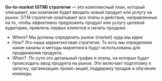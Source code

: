 **Go-to-market (GTM) стратегия** — это комплексный план, который описывает, как компания будет вводить новый продукт или услугу на рынок. GTM стратегия охватывает все этапы и действия, направленные на то, чтобы эффективно предложить продукт или услугу целевой аудитории, привлечь первых клиентов и начать продажи.

- Where? Мы должны определить рынок (market) куда мы идем 
- How?  Это наша маркетинговая стратегия. То есть мы определяем какие каналы и методы маркетинга будут использованы для продвижения продукта.
- When?  По сути это детальный график и этапы, на которых будет происходить ввод продукта на рынок. Это включает подготовку к запуску, организацию промо-акций, поддержку продаж и обучение команды.